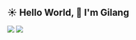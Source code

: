 


## ☀️ Hello World, 👋 I'm Gilang

![](https://github-readme-stats.vercel.app/api?username=gilangarya01&theme=gotham&hide_border=false&include_all_commits=false&count_private=false&custom_title=Github%20Stats&hide_rank=true) ![](https://github-readme-stats.vercel.app/api/top-langs/?username=gilangarya01&theme=gotham&layout=compact&langs_count=8)
